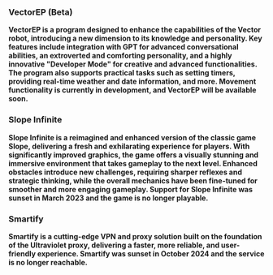 ### VectorEP (Beta)
**VectorEP is a program designed to enhance the capabilities of the Vector robot, introducing a new dimension to its knowledge and personality. Key features include integration with GPT for advanced conversational abilities, an extroverted and comforting personality, and a highly innovative "Developer Mode" for creative and advanced functionalities. The program also supports practical tasks such as setting timers, providing real-time weather and date information, and more. Movement functionality is currently in development, and VectorEP will be available soon.**

### Slope Infinite
**Slope Infinite is a reimagined and enhanced version of the classic game Slope, delivering a fresh and exhilarating experience for players. With significantly improved graphics, the game offers a visually stunning and immersive environment that takes gameplay to the next level. Enhanced obstacles introduce new challenges, requiring sharper reflexes and strategic thinking, while the overall mechanics have been fine-tuned for smoother and more engaging gameplay. Support for Slope Infinite was sunset in March 2023 and the game is no longer playable.**

### Smartify
**Smartify is a cutting-edge VPN and proxy solution built on the foundation of the Ultraviolet proxy, delivering a faster, more reliable, and user-friendly experience. Smartify was sunset in October 2024 and the service is no longer reachable.**
